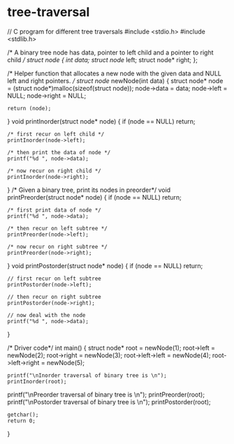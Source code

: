 # tree-traversal
// C program for different tree traversals
#include <stdio.h>
#include <stdlib.h>

/* A binary tree node has data, pointer to left child
and a pointer to right child */
struct node {
	int data;
	struct node* left;
	struct node* right;
};

/* Helper function that allocates a new node with the
given data and NULL left and right pointers. */
struct node* newNode(int data)
{
	struct node* node
		= (struct node*)malloc(sizeof(struct node));
	node->data = data;
	node->left = NULL;
	node->right = NULL;

	return (node);
}
void printInorder(struct node* node)
{
    if (node == NULL)
        return;
 
    /* first recur on left child */
    printInorder(node->left);
 
    /* then print the data of node */
    printf("%d ", node->data);
 
    /* now recur on right child */
    printInorder(node->right);
}
/* Given a binary tree, print its nodes in preorder*/
void printPreorder(struct node* node)
{
	if (node == NULL)
		return;

	/* first print data of node */
	printf("%d ", node->data);

	/* then recur on left subtree */
	printPreorder(node->left);

	/* now recur on right subtree */
	printPreorder(node->right);
}
void printPostorder(struct node* node)
{
    if (node == NULL)
        return;
 
    // first recur on left subtree
    printPostorder(node->left);
 
    // then recur on right subtree
    printPostorder(node->right);
 
    // now deal with the node
    printf("%d ", node->data);
}

/* Driver code*/
int main()
{
	struct node* root = newNode(1);
	root->left = newNode(2);
	root->right = newNode(3);
	root->left->left = newNode(4);
	root->left->right = newNode(5);


	printf("\nInorder traversal of binary tree is \n");
	printInorder(root);
  printf("\nPreorder traversal of binary tree is \n");
	printPreorder(root);
  printf("\nPostorder traversal of binary tree is \n");
	printPostorder(root);

	getchar();
	return 0;
}
